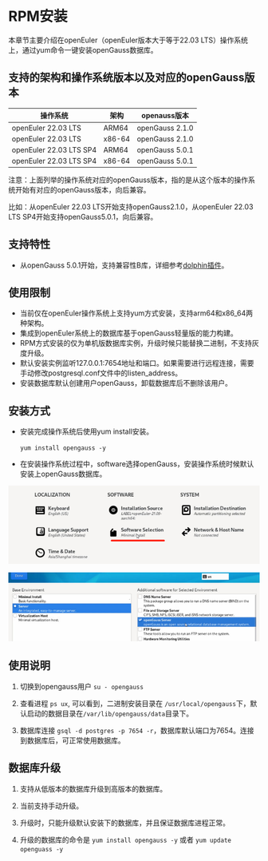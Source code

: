 # RPM安装

本章节主要介绍在openEuler（openEuler版本大于等于22.03 LTS）操作系统上，通过yum命令一键安装openGauss数据库。

## 支持的架构和操作系统版本以及对应的openGauss版本

| 操作系统                | 架构   | openauss版本    |
| ----------------------- | ------ | --------------- |
| openEuler 22.03 LTS     | ARM64  | openGauss 2.1.0 |
| openEuler 22.03 LTS     | x86-64 | openGauss 2.1.0 |
| openEuler 22.03 LTS SP4 | ARM64  | openGauss 5.0.1 |
| openEuler 22.03 LTS SP4 | x86-64 | openGauss 5.0.1 |

注意：上面列举的操作系统对应的openGauss版本，指的是从这个版本的操作系统开始有对应的openGauss版本，向后兼容。

比如：从openEuler 22.03 LTS开始支持openGauss2.1.0，从openEuler 22.03 LTS SP4开始支持openGauss5.0.1，向后兼容。

## 支持特性

-  从openGauss 5.0.1开始，支持兼容性B库，详细参考[dolphin插件](../ExtensionReference/dolphin概述.md)。

## 使用限制

- 当前仅在openEuler操作系统上支持yum方式安装，支持arm64和x86_64两种架构。
- 集成到openEuler系统上的数据库基于openGauss轻量版的能力构建。
- RPM方式安装的仅为单机版数据库实例，升级时候只能替换二进制，不支持灰度升级。
- 默认安装实例监听127.0.0.1:7654地址和端口。如果需要进行远程连接，需要手动修改postgresql.conf文件中的listen_address。
- 安装数据库默认创建用户openGauss，卸载数据库后不删除该用户。

## 安装方式

- 安装完成操作系统后使用yum install安装。

    `yum install opengauss -y`

- 在安装操作系统过程中，software选择openGauss，安装操作系统时候默认安装上openGauss数据库。

![](figures/soft_select.png)

![](figures/choose_opengauss.png)


## 使用说明

1. 切换到opengauss用户 `su - opengauss`
   
2. 查看进程 `ps ux`, 可以看到，二进制安装目录在 `/usr/local/opengauss`下，默认启动的数据目录在`/var/lib/opengauss/data`目录下。

3. 数据库连接 `gsql -d postgres -p 7654 -r`，数据库默认端口为7654。连接到数据库后，可正常使用数据库。

## 数据库升级

1. 支持从低版本的数据库升级到高版本的数据库。

2. 当前支持手动升级。

3. 升级时，只能升级默认安装下的数据库，并且保证数据库进程正常。

4. 升级的数据库的命令是
    `yum install opengauss -y` 或者 `yum update openguass -y`
